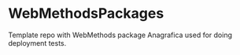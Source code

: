 # WebMethodsPackages

Template repo with WebMethods package Anagrafica used for doing deployment tests.